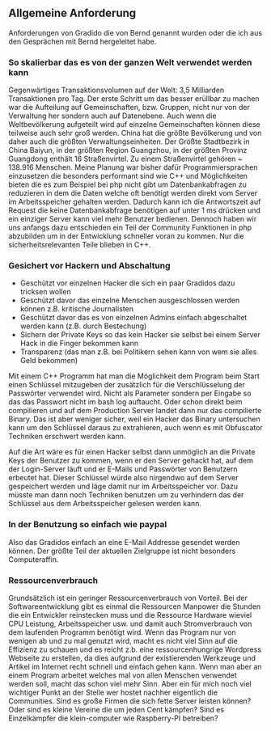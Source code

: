 ## Allgemeine Anforderung
Anforderungen von Gradido die von Bernd genannt wurden oder die ich aus den Gesprächen mit Bernd hergeleitet habe.

### So skalierbar das es von der ganzen Welt verwendet werden kann
Gegenwärtiges Transaktionsvolumen auf der Welt: 3,5 Milliarden Transaktionen pro Tag.
Der erste Schritt um das besser erüllbar zu machen war die Aufteilung auf Gemeinschaften, bzw. Gruppen,
nicht nur von der Verwaltung her sondern auch auf Datenebene.
Auch wenn die Weltbevölkerung aufgeteilt wird auf einzelne Gemeinschaften können diese teilweise auch sehr groß werden. 
China hat die größte Bevölkerung und von daher auch die größten Verwaltungseinheiten. 
Der Größte Stadtbezirk in China Baiyun, in der größten Region Guangzhou, in der größten Provinz Guangdong enthält 16 Straßenvirtel. 
Zu einem Straßenvirtel gehören ~ 138.916 Menschen. 
Meine Planung war bisher dafür Programmiersprachen einzusetzen die besonders performant sind wie C++ und Möglichkeiten bieten die es zum Beispiel bei php nicht gibt um Datenbankabfragen zu reduzieren in dem die Daten welche oft benötigt werden direkt vom Server im Arbeitsspeicher gehalten werden.
Dadurch kann ich die Antwortszeit auf Request die keine Datenbankabfrage benötigen auf unter 1 ms drücken und ein einziger Server kann viel mehr Benutzer bedienen.
Dennoch haben wir uns anfangs dazu entschieden ein Teil der Community Funktionen in php abzubilden um in der Entwicklung schneller 
voran zu kommen. Nur die sicherheitsrelevanten Teile blieben in C++.

### Gesichert vor Hackern und Abschaltung
- Geschützt vor einzelnen Hacker die sich ein paar Gradidos dazu tricksen wollen
- Geschützt davor das einzelne Menschen ausgeschlossen werden können z.B. kritische Journalisten
- Geschützt davor das es von einzelnen Admins einfach abgeschaltet werden kann (z.B. durch Bestechung)
- Sichern der Private Keys so das kein Hacker sie selbst bei einem Server Hack in die Finger bekommen kann
- Transparenz (das man z.B. bei Politikern sehen kann von wem sie alles Geld bekommen)

Mit einem C++ Programm hat man die Möglichkeit dem Program beim Start einen Schlüssel mitzugeben der zusätzlich für die Verschlüsselung der Passwörter verwendet wird. 
Nicht als Parameter sondern per Eingabe so das das Passwort nicht im bash log auftaucht. 
Oder schon direkt beim compilieren und auf dem Production Server landet dann nur das compilierte Binary. Das ist aber weniger sicher, 
weil ein Hacker das Binary untersuchen kann um den Schlüssel daraus zu extrahieren, auch wenn es mit Obfuscator Techniken erschwert werden kann.

Auf die Art wäre es für einen Hacker selbst dann unmöglich an die Private Keys der Benutzer zu kommen, wenn er den Server gehackt hat,
auf dem der Login-Server läuft und er E-Mails und Passwörter von Benutzern erbeutet hat. Dieser Schlüssel würde also nirgendwo auf dem 
Server gespeichert werden und läge damit nur im Arbeitsspeicher vor. Dazu müsste man dann noch Techniken benutzen um zu verhindern 
das der Schlüssel aus dem Arbeitsspeicher gelesen werden kann. 

### In der Benutzung so einfach wie paypal
Also das Gradidos einfach an eine E-Mail Addresse gesendet werden können.
Der größte Teil der aktuellen Zielgruppe ist nicht besonders Computeraffin.

### Ressourcenverbrauch
Grundsätzlich ist ein geringer Ressourcenverbrauch von Vorteil.
Bei der Softwareentwicklung gibt es einmal die Ressourcen Manpower die Stunden die ein Entwickler reinstecken muss
und die Ressource Hardware wieviel CPU Leistung, Arbeitsspeicher usw. und damit auch Stromverbrauch von dem laufenden Programm benötigt wird.
Wenn das Program nur von wenigen ab und zu mal genutzt wird, macht es nicht viel Sinn auf die Effizienz zu schauen und es reicht
z.b. eine ressourcenhungrige Wordpress Webseite zu erstellen, da dies aufgrund der existierenden Werkzeuge und Artikel im Internet 
recht schnell und einfach gehen kann. 
Wenn man aber an einem Program arbeitet welches mal von allen Menschen verwendet werden soll, macht das schon viel mehr Sinn. 
Aber ein für mich noch viel wichtiger Punkt an der Stelle wer hostet nachher eigentlich die Communities. 
Sind es große Firmen die sich fette Server leisten können? Oder sind es kleine Vereine die um jeden Cent kämpfen?
Sind es Einzelkämpfer die klein-computer wie Raspberry-PI betreiben? 



